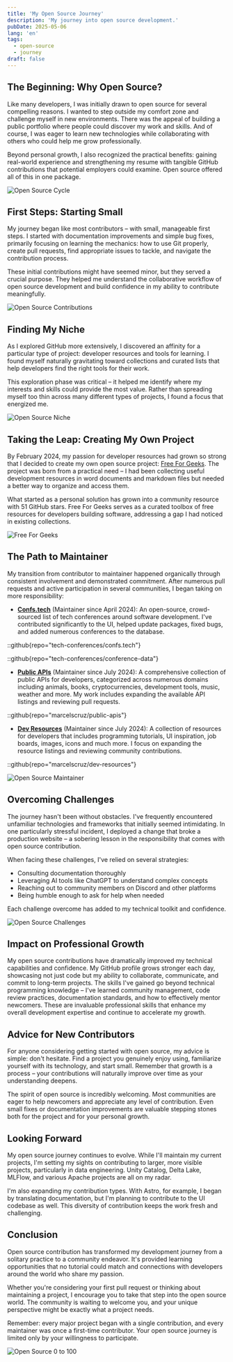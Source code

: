 ```yaml
---
title: 'My Open Source Journey'
description: 'My journey into open source development.'
pubDate: 2025-05-06
lang: 'en'
tags:
  - open-source
  - journey
draft: false
---
```


## The Beginning: Why Open Source?

Like many developers, I was initially drawn to open source for several compelling reasons. I wanted to step outside my comfort zone and challenge myself in new environments. There was the appeal of building a public portfolio where people could discover my work and skills. And of course, I was eager to learn new technologies while collaborating with others who could help me grow professionally.

Beyond personal growth, I also recognized the practical benefits: gaining real-world experience and strengthening my resume with tangible GitHub contributions that potential employers could examine. Open source offered all of this in one package.

![Open Source Cycle](../../assets/images/blog/oss/oss-cycle.png)



## First Steps: Starting Small

My journey began like most contributors – with small, manageable first steps. I started with documentation improvements and simple bug fixes, primarily focusing on learning the mechanics: how to use Git properly, create pull requests, find appropriate issues to tackle, and navigate the contribution process.

These initial contributions might have seemed minor, but they served a crucial purpose. They helped me understand the collaborative workflow of open source development and build confidence in my ability to contribute meaningfully.

![Open Source Contributions](../../assets/images/blog/oss/oss-contributions.png)

## Finding My Niche

As I explored GitHub more extensively, I discovered an affinity for a particular type of project: developer resources and tools for learning. I found myself naturally gravitating toward collections and curated lists that help developers find the right tools for their work.

This exploration phase was critical – it helped me identify where my interests and skills could provide the most value. Rather than spreading myself too thin across many different types of projects, I found a focus that energized me.

![Open Source Niche](../../assets/images/blog/oss/oss-niche.png)

## Taking the Leap: Creating My Own Project

By February 2024, my passion for developer resources had grown so strong that I decided to create my own open source project: [Free For Geeks](https://freeforgeeks.jpdiaz.dev). The project was born from a practical need – I had been collecting useful development resources in word documents and markdown files but needed a better way to organize and access them.

What started as a personal solution has grown into a community resource with 51 GitHub stars. Free For Geeks serves as a curated toolbox of free resources for developers building software, addressing a gap I had noticed in existing collections.

![Free For Geeks](../../assets/images/blog/oss/oss-idea-project.png)

## The Path to Maintainer

My transition from contributor to maintainer happened organically through consistent involvement and demonstrated commitment. After numerous pull requests and active participation in several communities, I began taking on more responsibility:

- **[Confs.tech](https://confs.tech)** (Maintainer since April 2024): An open-source, crowd-sourced list of tech conferences around software development. I've contributed significantly to the UI, helped update packages, fixed bugs, and added numerous conferences to the database.

::github{repo="tech-conferences/confs.tech"}

::github{repo="tech-conferences/conference-data"}

- **[Public APIs](https://publicapis.dev)** (Maintainer since July 2024): A comprehensive collection of public APIs for developers, categorized across numerous domains including animals, books, cryptocurrencies, development tools, music, weather and more. My work includes expanding the available API listings and reviewing pull requests.

::github{repo="marcelscruz/public-apis"}

- **[Dev Resources](https://devresourc.es)** (Maintainer since July 2024): A collection of resources for developers that includes programming tutorials, UI inspiration, job boards, images, icons and much more. I focus on expanding the resource listings and reviewing community contributions.

::github{repo="marcelscruz/dev-resources"}

![Open Source Maintainer](../../assets/images/blog/oss/oss-maintainer.png)

## Overcoming Challenges

The journey hasn't been without obstacles. I've frequently encountered unfamiliar technologies and frameworks that initially seemed intimidating. In one particularly stressful incident, I deployed a change that broke a production website – a sobering lesson in the responsibility that comes with open source contribution.

When facing these challenges, I've relied on several strategies:

- Consulting documentation thoroughly
- Leveraging AI tools like ChatGPT to understand complex concepts
- Reaching out to community members on Discord and other platforms
- Being humble enough to ask for help when needed

Each challenge overcome has added to my technical toolkit and confidence.

![Open Source Challenges](../../assets/images/blog/oss/oss-challenges.png)

## Impact on Professional Growth

My open source contributions have dramatically improved my technical capabilities and confidence. My GitHub profile grows stronger each day, showcasing not just code but my ability to collaborate, communicate, and commit to long-term projects.
The skills I've gained go beyond technical programming knowledge – I've learned community management, code review practices, documentation standards, and how to effectively mentor newcomers. These are invaluable professional skills that enhance my overall development expertise and continue to accelerate my growth.

## Advice for New Contributors

For anyone considering getting started with open source, my advice is simple: don't hesitate. Find a project you genuinely enjoy using, familiarize yourself with its technology, and start small. Remember that growth is a process – your contributions will naturally improve over time as your understanding deepens.

The spirit of open source is incredibly welcoming. Most communities are eager to help newcomers and appreciate any level of contribution. Even small fixes or documentation improvements are valuable stepping stones both for the project and for your personal growth.

## Looking Forward

My open source journey continues to evolve. While I'll maintain my current projects, I'm setting my sights on contributing to larger, more visible projects, particularly in data engineering. Unity Catalog, Delta Lake, MLFlow, and various Apache projects are all on my radar.

I'm also expanding my contribution types. With Astro, for example, I began by translating documentation, but I'm planning to contribute to the UI codebase as well. This diversity of contribution keeps the work fresh and challenging.

## Conclusion

Open source contribution has transformed my development journey from a solitary practice to a community endeavor. It's provided learning opportunities that no tutorial could match and connections with developers around the world who share my passion.

Whether you're considering your first pull request or thinking about maintaining a project, I encourage you to take that step into the open source world. The community is waiting to welcome you, and your unique perspective might be exactly what a project needs.

Remember: every major project began with a single contribution, and every maintainer was once a first-time contributor. Your open source journey is limited only by your willingness to participate.

![Open Source 0 to 100](../../assets/images/blog/oss/oss-0-to-100.png)
